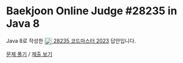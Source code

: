 # Baekjoon Online Judge #28235 in Java 8
Java 8로 작성한 [<img src="https://static.solved.ac/tier_small/1.svg" height="20" align="center">
28235 코드마스터 2023](https://www.acmicpc.net/problem/28235) 답안입니다.

[문제 풀기](https://www.acmicpc.net/problem/28235) /
[제출 보기](https://www.acmicpc.net/source/87210631)
